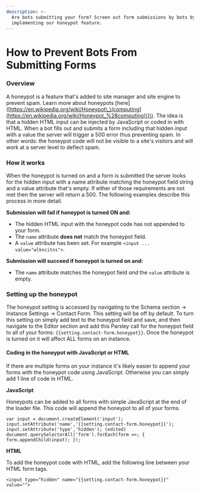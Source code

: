 ```yaml
---
description: >-
  Are bots submitting your form? Screen out form submissions by bots by
  implementing our honeypot feature.
---
```


# How to Prevent Bots From Submitting Forms

### Overview

A honeypot is a feature that's added to site manager and site engine to prevent spam. Learn more about honeypots \[here\]\([https://en.wikipedia.org/wiki/Honeypot\_\(computing](https://en.wikipedia.org/wiki/Honeypot_%28computing)\)\). The idea is that a hidden HTML input can be injected by JavaScript or coded in with HTML. When a bot fills out and submits a form including that hidden input with a value the server will trigger a 500 error thus preventing spam. In other words: the honeypot code will not be visible to a site's visitors and will work at a server level to deflect spam.

### How it works

When the honeypot is turned on and a form is submitted the server looks for the hidden input with a name attribute matching the honeypot field string and a value attribute that's empty. If either of those requirements are not met then the server will return a 500. The following examples describe this process in more detail.

**Submission will fail if honeypot is turned ON and:**

* The hidden HTML input with the honeypot code has not appended to your form.
* The `name` attribute **does not** match the honeypot field.
* A `value` attribute has been set. For example `<input ... value="wlkncitns">`.

**Submission will succeed if honeypot is turned on and:**

* The `name` attribute matches the honeypot field _and_ the `value` attribute is empty.

### Setting up the honeypot

The honeypot setting is accessed by navigating to the Schema section -&gt; Instance Settings -&gt; Contact Form. This setting will be off by default. To turn this setting on simply add text to the honeypot field and save, and then navigate to the Editor section and add this Parsley call for the honeypot field to all of your forms: `{{setting.contact-form.honeypot}}`. Once the honeypot is turned on it will affect ALL forms on an instance.

#### Coding in the honeypot with JavaScript or HTML

If there are multiple forms on your instance it's likely easier to append your forms with the honeypot code using JavaScript. Otherwise you can simply add 1 line of code in HTML.

**JavaScript**

Honeypots can be added to all forms with simple JavaScript at the end of the loader file. This code will append the honeypot to all of your forms.

```text
var input = document.createElement('input');
input.setAttribute('name','{{setting.contact-form.honeypot}}');  input.setAttribute('type','hidden'); (edited)
document.querySelectorAll('form').forEach(form =>; { form.appendChild(input); });
```

**HTML**

To add the honeypot code with HTML, add the following line between your HTML form tags.

`<input type="hidden" name="{{setting.contact-form.honeypot}}" value="">`

